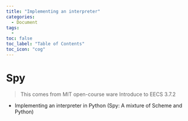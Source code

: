 ```yaml
---
title: "Implementing an interpreter"
categories:
  - Document
tags:
  - 
toc: false
toc_label: "Table of Contents"
toc_icon: "cog"
---
```




# Spy

> This comes from MIT open-course ware Introduce to EECS 3.7.2


* Implementing an interpreter in Python (Spy: A mixture of Scheme and Python)


